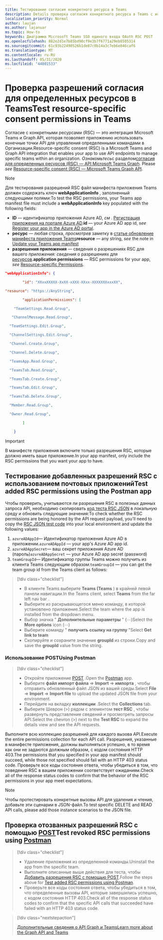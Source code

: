 ```yaml
---
title: Тестирование согласия конкретного ресурса в Teams
description: Details проверка согласия конкретного ресурса в Teams с использованием POST
localization_priority: Normal
author: laujan
ms.author: lajanuar
ms.topic: How-to
keywords: Диаграмма Microsoft Teams SSO единого входа OAuth RSC POST
ms.openlocfilehash: 882e2d1e7b85bd90cf9e3b7f6771a29eb8505314
ms.sourcegitcommit: 61c93b22490526b1de87c0b14a3c7eb6e046caf6
ms.translationtype: MT
ms.contentlocale: ru-RU
ms.lasthandoff: 05/31/2020
ms.locfileid: "44801533"
---
```

# <a name="test-resource-specific-consent-permissions--in-teams"></a><span data-ttu-id="aa65b-104">Проверка разрешений согласия для определенных ресурсов в Teams</span><span class="sxs-lookup"><span data-stu-id="aa65b-104">Test resource-specific consent permissions  in Teams</span></span>

<span data-ttu-id="aa65b-105">Согласие с конкретными ресурсами (RSC) — это интеграция Microsoft Teams и Graph API, которая позволяет приложению использовать конечные точки API для управления определенными командами в Организации.</span><span class="sxs-lookup"><span data-stu-id="aa65b-105">Resource-specific consent (RSC) is a Microsoft Teams and Graph API integration that enables your app to use API endpoints to manage specific teams within an organization.</span></span> <span data-ttu-id="aa65b-106">*Ознакомьтесь*с разделом[согласия для определенных ресурсов (RSC) — API Microsoft Teams Graph](resource-specific-consent.md).  </span><span class="sxs-lookup"><span data-stu-id="aa65b-106">Please *see*  [Resource-specific consent (RSC) — Microsoft Teams Graph API](resource-specific-consent.md).</span></span>

> [!NOTE]
><span data-ttu-id="aa65b-107">Для тестирования разрешений RSC файл манифеста приложения Teams должен содержать ключ **webApplicationInfo** , заполненный следующими полями:</span><span class="sxs-lookup"><span data-stu-id="aa65b-107">To test the RSC permissions, your Teams app manifest file must include a **webApplicationInfo** key populated with the following fields:</span></span>
>
> - <span data-ttu-id="aa65b-108">**ID** — идентификатор приложения Azure AD, *см* . [Регистрация приложения на портале Azure AD](resource-specific-consent.md#register-your-app-with-microsoft-identity-platform-via-the-azure-ad-portal).</span><span class="sxs-lookup"><span data-stu-id="aa65b-108">**id**  — your Azure AD app id, *see* [Register your app in the Azure AD portal](resource-specific-consent.md#register-your-app-with-microsoft-identity-platform-via-the-azure-ad-portal).</span></span>
> - <span data-ttu-id="aa65b-109">**ресурс** — любая строка, *просмотрев* заметку в [статье обновление манифеста приложения Teams](resource-specific-consent.md#update-your-teams-app-manifest)</span><span class="sxs-lookup"><span data-stu-id="aa65b-109">**resource**  — any string, *see* the note in  [Update your Teams app manifest](resource-specific-consent.md#update-your-teams-app-manifest)</span></span>
> - <span data-ttu-id="aa65b-110">**разрешения приложения** — сведения о разрешениях RSC для вашего *приложения: сведения* о разрешениях для [ресурсов](resource-specific-consent.md#resource-specific-permissions).</span><span class="sxs-lookup"><span data-stu-id="aa65b-110">**application permissions** — RSC permissions for  your app, *see* [Resource-specific Permissions](resource-specific-consent.md#resource-specific-permissions).</span></span>

```json
"webApplicationInfo": {

        "id": "XXxxXXXXX-XxXX-xXXX-XXxx-XXXXXXXxxxXX", 

"resource": "https://AnyString",

        "applicationPermissions": [

    "TeamSettings.Read.Group",

   "ChannelMessage.Read.Group",

  "TeamSettings.Edit.Group",

  "ChannelSettings.Edit.Group",

  "Channel.Create.Group",

  "Channel.Delete.Group",

  "TeamsApp.Read.Group",

  "TeamsTab.Read.Group",

  "TeamsTab.Create.Group",

  "TeamsTab.Edit.Group",

  "TeamsTab.Delete.Group",

  "Member.Read.Group",

  "Owner.Read.Group",

        ]

    }
```

>[!IMPORTANT]
><span data-ttu-id="aa65b-111">В манифесте приложения включите только разрешения RSC, которые должно иметь ваше приложение.</span><span class="sxs-lookup"><span data-stu-id="aa65b-111">In your app manifest, only include the RSC permissions that you want your app to have.</span></span>

## <a name="test-added-rsc-permissions-using-the-postman-app"></a><span data-ttu-id="aa65b-112">Тестирование добавленных разрешений RSC с использованием почтовых приложений</span><span class="sxs-lookup"><span data-stu-id="aa65b-112">Test added RSC permissions using the Postman app</span></span>

<span data-ttu-id="aa65b-113">Чтобы проверить, учитываются ли разрешения RSC в полезных данных запроса API, необходимо скопировать [код теста RSC JSON](test-rsc-json-file.md) в локальную среду и обновить следующие значения:</span><span class="sxs-lookup"><span data-stu-id="aa65b-113">To check whether the RSC permissions are being honored by the API request payload, you'll need to copy the [RSC JSON test code](test-rsc-json-file.md) into your local environment and update the following values:</span></span>

1. <span data-ttu-id="aa65b-114">`azureADAppId`— Идентификатор приложения Azure AD в приложении.</span><span class="sxs-lookup"><span data-stu-id="aa65b-114">`azureADAppId`  — your app's Azure AD app id.</span></span>
1. <span data-ttu-id="aa65b-115">`azureADAppSecret`— ваш секрет приложения Azure AD (пароль)</span><span class="sxs-lookup"><span data-stu-id="aa65b-115">`azureADAppSecret`  — your Azure AD app secret (password)</span></span>
1. <span data-ttu-id="aa65b-116">`teamGroupId`— Идентификатор группы Teams можно получить из клиента Teams следующим образом:</span><span class="sxs-lookup"><span data-stu-id="aa65b-116">`teamGroupId` — you can get the team group id from the Teams client as follows:</span></span>

> [!div class="checklist"]
>
> * <span data-ttu-id="aa65b-117">В клиенте Teams выберите **Teams (Teams** ) в крайней левой панели навигации.</span><span class="sxs-lookup"><span data-stu-id="aa65b-117">In the Teams client, select **Teams** from the far left nav bar .</span></span>
> * <span data-ttu-id="aa65b-118">Выберите из раскрывающегося меню команду, в которой установлено приложение.</span><span class="sxs-lookup"><span data-stu-id="aa65b-118">Select the team where the app is installed from the dropdown menu.</span></span>
> * <span data-ttu-id="aa65b-119">Выбор значка " **Дополнительные параметры** " (&#8943;)</span><span class="sxs-lookup"><span data-stu-id="aa65b-119">Select the **More options** icon (&#8943;)</span></span>
> * <span data-ttu-id="aa65b-120">Выберите команду " **получить ссылку на группу** "</span><span class="sxs-lookup"><span data-stu-id="aa65b-120">Select **Get link to team**</span></span> 
> * <span data-ttu-id="aa65b-121">Скопируйте и сохраните значение **groupId** из строки.</span><span class="sxs-lookup"><span data-stu-id="aa65b-121">Copy and save the **groupId** value from the string.</span></span>

### <a name="using-postman"></a><span data-ttu-id="aa65b-122">Использование POST</span><span class="sxs-lookup"><span data-stu-id="aa65b-122">Using Postman</span></span>

> [!div class="checklist"]
>
> * <span data-ttu-id="aa65b-123">Откройте приложение [POST](https://www.postman.com) .</span><span class="sxs-lookup"><span data-stu-id="aa65b-123">Open the [Postman](https://www.postman.com) app.</span></span>
> * <span data-ttu-id="aa65b-124">Выберите **файл импорт файла**  =>  **Import**  =>  **импорта** , чтобы отправить обновленный файл JSON из вашей среды.</span><span class="sxs-lookup"><span data-stu-id="aa65b-124">Select **File** => **Import** => **Import file** to upload the updated JSON file from your environment.</span></span>  
> * <span data-ttu-id="aa65b-125">Перейдите на вкладку **коллекции** .</span><span class="sxs-lookup"><span data-stu-id="aa65b-125">Select the **Collections** tab.</span></span> 
> * <span data-ttu-id="aa65b-126">Выберите Шеврон (>) рядом с элементом **тест RSC** , чтобы развернуть представление сведений и просмотреть запросы API.</span><span class="sxs-lookup"><span data-stu-id="aa65b-126">Select the chevron (>) next to the **Test RSC** to expand the details view and see the API requests.</span></span>

<span data-ttu-id="aa65b-127">Выполните всю коллекцию разрешений для каждого вызова API.</span><span class="sxs-lookup"><span data-stu-id="aa65b-127">Execute the entire permissions collection for each API call.</span></span> <span data-ttu-id="aa65b-128">Разрешения, указанные в манифесте приложения, должны выполняться успешно, в то время как они не задаются должным образом, с кодом состояния HTTP 403.</span><span class="sxs-lookup"><span data-stu-id="aa65b-128">The permissions that you specified in your app manifest should succeed, while those not specified should fail with an HTTP 403 status code.</span></span> <span data-ttu-id="aa65b-129">Проверьте все коды состояния ответа, чтобы убедиться в том, что поведение RSC в вашем приложении соответствует ожиданиям.</span><span class="sxs-lookup"><span data-stu-id="aa65b-129">Check all of the response status codes to confirm that the behavior of the RSC permissions in your app meet expectations.</span></span>

>[!NOTE]
><span data-ttu-id="aa65b-130">Чтобы протестировать конкретные вызовы API для удаления и чтения, добавьте эти сценарии в JSON-файл.</span><span class="sxs-lookup"><span data-stu-id="aa65b-130">To test specific DELETE and READ API calls, please add those instance scenarios to the JSON file.</span></span>

## <a name="test--revoked-rsc-permissions-using-postman"></a><span data-ttu-id="aa65b-131">Проверка отозванных разрешений RSC с помощью [POST](https://www.postman.com/)</span><span class="sxs-lookup"><span data-stu-id="aa65b-131">Test  revoked RSC permissions using [Postman](https://www.postman.com/)</span></span>

> [!div class="checklist"]
>
> * <span data-ttu-id="aa65b-132">Удаление приложения из определенной команды.</span><span class="sxs-lookup"><span data-stu-id="aa65b-132">Uninstall the app from the specific team.</span></span>
> * <span data-ttu-id="aa65b-133">Выполните описанные выше действия для теста, чтобы [Добавить разрешения RSC с помощью POST](#test-added-rsc-permissions-using-the-postman-app).</span><span class="sxs-lookup"><span data-stu-id="aa65b-133">Follow the steps above for [Test added RSC permissions using Postman](#test-added-rsc-permissions-using-the-postman-app).</span></span>
> * <span data-ttu-id="aa65b-134">Проверьте все коды состояния ответа, чтобы убедиться в том, что определенные вызовы API, которые завершились успешно, с кодом состояния HTTP 403.</span><span class="sxs-lookup"><span data-stu-id="aa65b-134">Check all of the response status codes to confirm that the specific API calls that succeeded have failed with an HTTP 403 status code.</span></span>

> [!div class="nextstepaction"]
>
> [<span data-ttu-id="aa65b-135">Дополнительные сведения о API Graph и Teams</span><span class="sxs-lookup"><span data-stu-id="aa65b-135">Learn more about the Graph API and Teams</span></span>](/graph/api/resources/teams-api-overview?view=graph-rest-1.0)